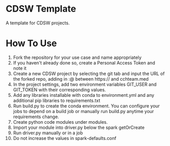 # CDSW Template

A template for CDSW projects.

# How To Use

1. Fork the repository for your use case and name appropriately
2. If you haven't already done so, create a Personal Access Token and note it
3. Create a new CDSW project by selecting the git tab and input the URL of the forked repo, adding in <user>:<token>@ between https:// and cchteam.med
4. In the project settings, add two environment variables GIT_USER and GIT_TOKEN with their corresponding values.
5. Add any libraries installable with conda to environment.yml and any additional pip libraries to requirements.txt
6. Run build.py to create the conda environment. You can configure your jobs to depend on a build job or manually run build.py anytime your requirements change.
7. Create python code modules under modules.
8. Import your module into driver.py below the spark getOrCreate
9. Run driver.py manually or in a job
10. Do not increase the values in spark-defaults.conf
